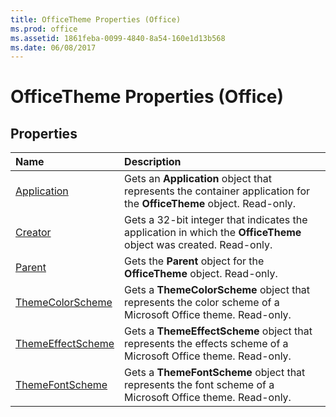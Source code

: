 ```yaml
---
title: OfficeTheme Properties (Office)
ms.prod: office
ms.assetid: 1861feba-0099-4840-8a54-160e1d13b568
ms.date: 06/08/2017
---
```



# OfficeTheme Properties (Office)

## Properties



|**Name**|**Description**|
|:-----|:-----|
|[Application](officetheme-application-property-office.md)|Gets an **Application** object that represents the container application for the **OfficeTheme** object. Read-only.|
|[Creator](officetheme-creator-property-office.md)|Gets a 32-bit integer that indicates the application in which the **OfficeTheme** object was created. Read-only.|
|[Parent](officetheme-parent-property-office.md)|Gets the **Parent** object for the **OfficeTheme** object. Read-only.|
|[ThemeColorScheme](officetheme-themecolorscheme-property-office.md)|Gets a **ThemeColorScheme** object that represents the color scheme of a Microsoft Office theme. Read-only.|
|[ThemeEffectScheme](officetheme-themeeffectscheme-property-office.md)|Gets a **ThemeEffectScheme** object that represents the effects scheme of a Microsoft Office theme. Read-only.|
|[ThemeFontScheme](officetheme-themefontscheme-property-office.md)|Gets a **ThemeFontScheme** object that represents the font scheme of a Microsoft Office theme. Read-only.|

